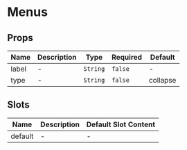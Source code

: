 # Menus

## Props

<!-- @vuese:Menus:props:start -->
|Name|Description|Type|Required|Default|
|---|---|---|---|---|
|label|-|`String`|`false`|-|
|type|-|`String`|`false`|collapse|

<!-- @vuese:Menus:props:end -->


## Slots

<!-- @vuese:Menus:slots:start -->
|Name|Description|Default Slot Content|
|---|---|---|
|default|-|-|

<!-- @vuese:Menus:slots:end -->


